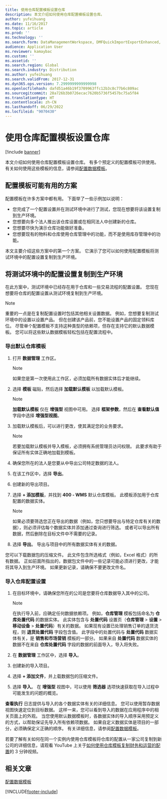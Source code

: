```yaml
---
title: 使用仓库配置模板设置仓库
description: 本文介绍如何使用仓库配置模板设置仓库。
author: yufeihuang
ms.date: 11/16/2017
ms.topic: article
ms.prod: ''
ms.technology: ''
ms.search.form: DataManagementWorkspace, DMFQuickImportExportEnhanced, DMFDefinitionGroupTemplate, DMFEntityTemplateDefinitionLoadDialog
audience: Application User
ms.reviewer: kamaybac
ms.custom: ''
ms.assetid: ''
ms.search.region: Global
ms.search.industry: Distribution
ms.author: yufeihuang
ms.search.validFrom: 2017-12-31
ms.dyn365.ops.version: 7.2999999999999998
ms.openlocfilehash: dafd51a46b19f3709963ffc12b3c8c77b6c809ac
ms.sourcegitcommit: 28a726b3b0726ecac7620b5736f5457bc75a5f84
ms.translationtype: HT
ms.contentlocale: zh-CN
ms.lasthandoff: 06/29/2022
ms.locfileid: "9070430"
---
```

# <a name="set-up-a-warehouse-by-using-a-warehouse-configuration-template"></a>使用仓库配置模板设置仓库

[!include [banner](../includes/banner.md)]

本文介绍如何使用仓库配置模板设置仓库。 有多个预定义的配置模板可供使用。 有关如何使用这些模板的信息，请参阅[配置数据模板](../../fin-ops-core/dev-itpro/data-entities/configuration-data-templates.md)。

## <a name="scenarios-where-configuration-templates-can-be-helpful"></a>配置模板可能有用的方案

配置模板在许多方案中都有用。 下面举了一些示例加以说明：

- 您完成了一个配置设置并在测试环境中进行了测试，您现在想要将该设置复制到生产环境。
- 您想要向多个法人推出该仓库设置或在相同法人中创建新的仓库。
- 您想要尽快为演示仓库功能做好准备。
- 您想要现有的物料和仓库使用仓库管理中的功能，而不是使用库存管理中的功能。

本文主要介绍这些方案中的第一个方案。 它演示了您可以如何使用配置模板将测试环境中的配置设置复制到生产环境。

## <a name="copy-a-configuration-setup-from-a-test-environment-to-a-production-environment"></a>将测试环境中的配置设置复制到生产环境

在此方案中，测试环境中已经存在用于仓库和一些交易流程的配置设置。 您现在想要将仓库的配置设置从测试环境复制到生产环境。

> [!NOTE]
> 重要的一点是在复制配置设置时包括其他相关设置数据。 例如，您想要复制测试环境中的设置以设置产品。 但在创建该产品前，您不能设置产品的固定领料库位。 尽管单个配置模板不支持这种类型的依赖项，但存在支持它的默认数据模板。 您可以将这些默认数据模板轻松包括在配置流程中。

### <a name="export-a-default-warehouse-template"></a>导出默认仓库模板 

1. 打开 **数据管理** 工作区。

    > [!NOTE]
    > 如果您是第一次使用此工作区，必须加载所有数据实体后才能继续。

2. 选择 **模板** 磁贴，然后选择 **加载默认模板** 以加载默认模板。

    > [!NOTE]
    > **加载默认模板** 仅在 **增强型** 视图中可用。 选择 **框架参数**，然后在 **查看默认值** 字段中选择 **增强型视图**。

3. 加载默认模板后，可以进行更改，使其满足您的业务要求。

    > [!NOTE]
    > 若要加载默认模板并导入模板，必须拥有系统管理员访问权限。 此要求有助于保证所有实体正确地加载到模板。

4. 确保您所在的法人是您要从中导出公司特定数据的法人。
5. 在该工作区中，选择 **导出**。
6. 创建新的导出项目。
7. 选择 **+ 添加模板**，并找到 **400 - WMS** 默认仓库模板。 此模板添加用于仓库配置的数据实体。

    > [!NOTE]
    > 如果必须要筛选您正在导出的数据（例如，您只想要导出与特定仓库有关的数据），则必须评估每个数据实体并添加通过查询进行筛选。 或者可以导出所有数据，然后删除在目标文件中不需要的记录。

8. 选择 **导出**。 导出与项目中的所有数据实体有关的数据。

您可以下载数据包的压缩文件。 此文件包含所选格式（例如，Excel 格式）的所有数据。 正如前面所指出的，数据包文件中的一些记录可能必须进行更改，才能将其导入到生产环境。 如果更新记录，请确保不要更改文件名。

### <a name="import-a-warehouse-configuration-setup"></a>导入仓库配置设置

1. 在目标环境中，请确保您所在的公司是您要将仓库数据导入其中的公司。

    > [!NOTE]
    > 在执行导入前，应确定任何数据依赖项。 例如，**仓库管理** 模板包括命名为 **仓库处置代码** 的数据实体。 此实体包含与 **处置代码** 设置页（**仓库管理** > **设置** > **移动设备** > **处置代码**）有关的数据。 如果现有设置已处理销售订单的退货流程，则 **退货处置代码** 字段包含值。 此字段中的处置代码与 **处置代码** 数据实体有关，是 **销售和市场营销** 模板的一部分。 如果来自 **处置代码** 数据实体的数据不在来自 **仓库处置代码** 字段的数据的前面导入，导入将失败。

2. 在 **数据管理** 工作区中，选择 **导入**。
3. 创建新的导入项目。
4. 选择 **+ 添加文件**，并上载数据包的压缩文件。
5. 选择 **导入**。 在 **增强型** 视图中，可以使用 **筛选器** 选项快速获取在导入过程中可能发生的问题的概览。

**查看执行** 日志提供与导入的各个数据实体有关的详细信息。 您可以使用暂存数据视图快速定位到目标数据。 这样一来，您可以看到导入的数据在应用程序中的相关页面上的外观。 当您使用默认数据模板时，各数据实体的导入顺序采用预定义的方式，以帮助保证先导入所有依赖项数据。 如果自定义数据实体是项目的一部分，必须确保定义正确的顺序。 有关详细信息，请参阅[配置数据模板](../../fin-ops-core/dev-itpro/data-entities/configuration-data-templates.md)。

若要了解有关如何在同一个实例内使用仓库模板将仓库的配置从一家公司复制到新公司的详细信息，请观看 YouTube 上关于[如何使用仓库模板复制财务和运营的配置](https://www.youtube.com/watch?v=K2WIfFlqJYs)的 3 分钟视频。

## <a name="related-article"></a>相关文章

[配置数据模板](../../fin-ops-core/dev-itpro/data-entities/configuration-data-templates.md)


[!INCLUDE[footer-include](../../includes/footer-banner.md)]
